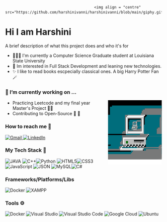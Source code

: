 
                                            <img align = "centre" src="https://github.com/harshinivanni/harshinivanni/blob/main/giphy.gif"/>

# Hi I am Harshini
A brief description of what this project does and who it's for


-   👩🏾‍🎓 I'm currently a Computer Science Graduate student at Louisiana State University 
-  🧪 Im interested in Full Stack Development and leaning new technologies.
-  ✨ I like to read books escpecially classical ones. A big Harry Potter Fan 🪄


### 🔭 I’m currently working on ...

<img align="right" src="https://github.com/harshinivanni/harshinivanni/blob/main/giphy%20(1).gif" width="173" height="206.5">

- Practicing Leetcode and my final year Master's Project 🧠🤯
- Contributing to Open-Source 📂 📩


### How to reach me 📢
<a href="mailto:harshini.vanni@gmail.com"> <img alt="Gmail" src="https://img.shields.io/badge/Gmail-D14836?style=for-the-badge&logo=gmail&logoColor=white" /> </a>
<a href="https://www.linkedin.com/in/harshini-vannikkarasan/"><img alt="LinkedIn" src="https://img.shields.io/badge/linkedin%20-%230077B5.svg?&style=for-the-badge&logo=linkedin&logoColor=white"/></a>

### My Tech Stack 🥞
  ![JAVA](https://img.shields.io/badge/Java-ED8B00?style=for-the-badge&logo=java&logoColor=white) ![C++](https://img.shields.io/badge/c++-%2300599C.svg?style=for-the-badge&logo=c%2B%2B&logoColor=white)![Python](https://img.shields.io/badge/python-3670A0?style=for-the-badge&logo=python&logoColor=ffdd54) ![HTML5](https://img.shields.io/badge/html5-%23E34F26.svg?style=for-the-badge&logo=html5&logoColor=white)![CSS3](https://img.shields.io/badge/css3-%231572B6.svg?style=for-the-badge&logo=css3&logoColor=white)![JavaScript](https://img.shields.io/badge/javascript-%23323330.svg?style=for-the-badge&logo=javascript&logoColor=%23F7DF1E) ![JSON](https://img.shields.io/badge/json-5E5C5C?style=for-the-badge&logo=json&logoColor=white) ![MySQL](https://img.shields.io/badge/MySQL-00000F?style=for-the-badge&logo=mysql&logoColor=white)![C#](https://img.shields.io/badge/C%23-239120?style=for-the-badge&logo=c-sharp&logoColor=white)
  
### Frameworks/Platforms/Libs
  ![Docker](https://img.shields.io/badge/Docker-2CA5E0?style=for-the-badge&logo=docker&logoColor=white) ![XAMPP](https://img.shields.io/badge/Xampp-F37623?style=for-the-badge&logo=xampp&logoColor=white)

### Tools ⚙ 
  ![Docker](https://img.shields.io/badge/docker-%230db7ed.svg?style=for-the-badge&logo=docker&logoColor=white) 
  ![Visual Studio](https://img.shields.io/badge/Visual%20Studio-5C2D91.svg?style=for-the-badge&logo=visual-studio&logoColor=white) 
  ![Visual Studio Code](https://img.shields.io/badge/Visual%20Studio%20Code-0078d7.svg?style=for-the-badge&logo=visual-studio-code&logoColor=white)
  ![Google Cloud](https://img.shields.io/badge/GoogleCloud-%234285F4.svg?style=for-the-badge&logo=google-cloud&logoColor=white)
  ![Ubuntu](https://img.shields.io/badge/Ubuntu-E95420?style=for-the-badge&logo=ubuntu&logoColor=white)
 
